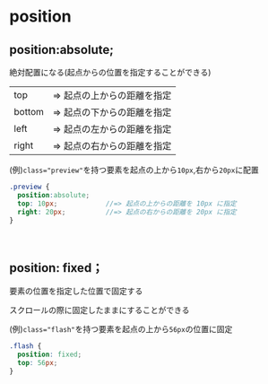 # position
  
## position:absolute;
絶対配置になる(起点からの位置を指定することができる)
  
| | |
|--------|---------------------------|
| top    |   => 起点の上からの距離を指定  |
| bottom |   => 起点の下からの距離を指定  |
| left   |   => 起点の左からの距離を指定  |
| right  |   => 起点の右からの距離を指定  |
  

(例)`class="preview"`を持つ要素を起点の上から`10px`,右から`20px`に配置
```scss
.preview {
  position:absolute;
  top: 10px;            //=> 起点の上からの距離を 10px に指定
  right: 20px;          //=> 起点の右からの距離を 20px に指定
}
```

<br>

## position: fixed；
要素の位置を指定した位置で固定する
  
スクロールの際に固定したままにすることができる
  
(例)`class="flash"`を持つ要素を起点の上から`56px`の位置に固定
```scss
.flash {
  position: fixed;
  top: 56px;
}
```
